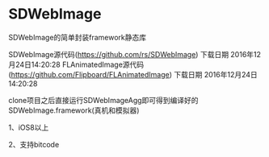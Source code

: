 # SDWebImage
SDWebImage的简单封装framework静态库

SDWebImage源代码(https://github.com/rs/SDWebImage) 下载日期 2016年12月24日14:20:28
FLAnimatedImage源代码(https://github.com/Flipboard/FLAnimatedImage) 下载日期 2016年12月24日14:20:28

clone项目之后直接运行SDWebImageAgg即可得到编译好的SDWebImage.framework(真机和模拟器)

1、iOS8以上

2、支持bitcode

